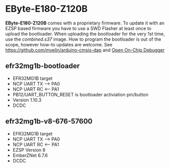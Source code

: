 # EByte-E180-Z120B

**EByte-E180-Z120B** comes with a proprietary firmware. To update it with an EZSP based firmware you have to use a SWD Flasher at least once to upload the bootloader.
When uploading the bootloader for the very 1st time, use the _combined.s37_ image.
How to program the bootloader is out of the scope, however how-to updates are welcome. See https://github.com/myelin/arduino-cmsis-dap and [Open On-Chip Debugger](http://openocd.org/)


## efr32mg1b-bootloader
- EFR32MG1B target
- NCP UART TX --> PA0
- NCP UART RC <-- PA1
- PB12/UART_BUTTON_RESET is bootloader activiation pin/button
- Version 1.10.3
- DCDC

## efr32mg1b-v8-676-57600
- EFR32MG1B target
- NCP UART TX --> PA0
- NCP UART RC <-- PA1
- EZSP Version 8
- EmberZNet 6.7.6
- DCDC
